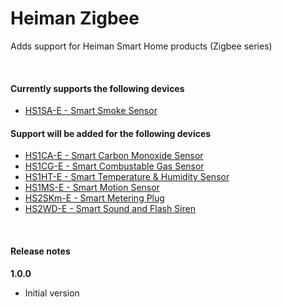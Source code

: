 # Heiman Zigbee

Adds support for Heiman Smart Home products (Zigbee series)

&nbsp;
#### Currently supports the following devices
- [HS1SA-E - Smart Smoke Sensor](http://www.heimantech.com/product/?type=detail&id=3)

#### Support will be added for the following devices
- [HS1CA-E - Smart Carbon Monoxide Sensor](http://www.heimantech.com/product/?type=detail&id=4)
- [HS1CG-E - Smart Combustable Gas Sensor](http://www.heimantech.com/product/?type=detail&id=5)
- [HS1HT-E - Smart Temperature & Humidity Sensor](http://www.heimantech.com/product/?type=detail&id=12)
- [HS1MS-E - Smart Motion Sensor](http://www.heimantech.com/product/?type=detail&id=6)
- [HS2SKm-E - Smart Metering Plug](http://www.heimantech.com/product/?type=detail&id=15)
- [HS2WD-E - Smart Sound and Flash Siren](http://www.heimantech.com/product/?type=detail&id=8)

&nbsp;
#### Release notes

**1.0.0**
- Initial version

&nbsp;